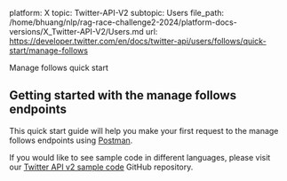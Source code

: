 platform: X
topic: Twitter-API-V2
subtopic: Users
file_path: /home/bhuang/nlp/rag-race-challenge2-2024/platform-docs-versions/X_Twitter-API-V2/Users.md
url: https://developer.twitter.com/en/docs/twitter-api/users/follows/quick-start/manage-follows

Manage follows quick start

## Getting started with the manage follows endpoints

This quick start guide will help you make your first request to the manage follows endpoints using [Postman](https://developer.twitter.com/en/docs/tutorials/postman-getting-started).

If you would like to see sample code in different languages, please visit our [Twitter API v2 sample code](https://github.com/twitterdev/Twitter-API-v2-sample-code) GitHub repository.